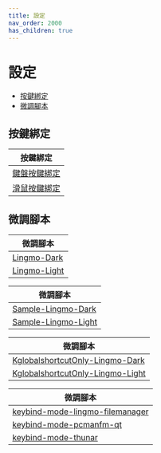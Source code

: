 ```yaml
---
title: 設定
nav_order: 2000
has_children: true
---
```



# 設定

* [按鍵綁定](#按鍵綁定)
* [微調腳本](#微調腳本)




## 按鍵綁定

| 按鍵綁定 |
| --- |
| [鍵盤按鍵綁定](https://samwhelp.github.io/note-about-lingmo/read/config/keybind.html) |
| [滑鼠按鍵綁定](https://samwhelp.github.io/note-about-lingmo/read/config/mousebind.html) |




## 微調腳本

| 微調腳本 |
| ------- |
| [Lingmo-Dark](https://github.com/samwhelp/lingmo-adjustment/tree/main/prototype/main/lingmo-config/locale/en_us/Lingmo-Dark) |
| [Lingmo-Light](https://github.com/samwhelp/lingmo-adjustment/tree/main/prototype/main/lingmo-config/locale/en_us/Lingmo-Light) |




| 微調腳本 |
| ------- |
| [Sample-Lingmo-Dark](https://github.com/samwhelp/lingmo-adjustment/tree/main/prototype/main/lingmo-config/locale/en_us/Sample-Lingmo-Dark) |
| [Sample-Lingmo-Light](https://github.com/samwhelp/lingmo-adjustment/tree/main/prototype/main/lingmo-config/locale/en_us/Sample-Lingmo-Light) |




| 微調腳本 |
| ------- |
| [KglobalshortcutOnly-Lingmo-Dark](https://github.com/samwhelp/lingmo-adjustment/tree/main/prototype/main/lingmo-config/locale/en_us/KglobalshortcutOnly-Lingmo-Dark) |
| [KglobalshortcutOnly-Lingmo-Light](https://github.com/samwhelp/lingmo-adjustment/tree/main/prototype/main/lingmo-config/locale/en_us/KglobalshortcutOnly-Lingmo-Light) |




| 微調腳本 |
| ------- |
| [keybind-mode-lingmo-filemanager](https://github.com/samwhelp/lingmo-adjustment/tree/main/prototype/main/alternative-config/keybind/keybind-mode-lingmo-filemanager) |
| [keybind-mode-pcmanfm-qt](https://github.com/samwhelp/lingmo-adjustment/tree/main/prototype/main/alternative-config/keybind/keybind-mode-pcmanfm-qt) |
| [keybind-mode-thunar](https://github.com/samwhelp/lingmo-adjustment/tree/main/prototype/main/alternative-config/keybind/keybind-mode-thunar) |
